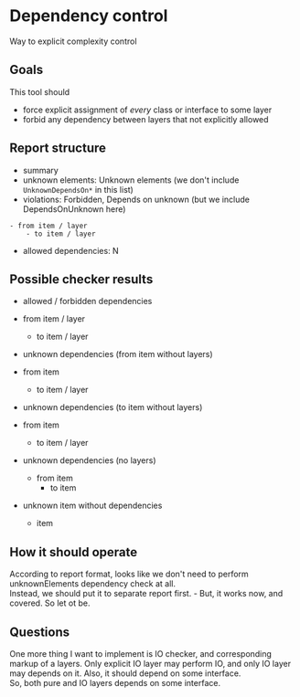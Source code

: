 # Dependency control
Way to explicit complexity control

## Goals
This tool should 
 - force explicit assignment of _every_ class or interface to some layer
 - forbid any dependency between layers that not explicitly allowed

## Report structure
 - summary
 - unknown elements: Unknown elements
   (we don't include `UnknownDependsOn*` in this list)
 - violations: Forbidden, Depends on unknown
   (but we include DependsOnUnknown here)
```
- from item / layer
    - to item / layer
```

 - allowed dependencies: N

## Possible checker results
 - allowed / forbidden dependencies
  - from item / layer
    - to item / layer
   
 - unknown dependencies (from item without layers)
  - from item
    - to item / layer

 - unknown dependencies (to item without layers)
  - from item
    - to item / layer

- unknown dependencies (no layers)
    - from item
        - to item

 - unknown item without dependencies
    - item


## How it should operate

According to report format, looks like we don't need to perform unknownElements dependency check at all.  
Instead, we should put it to separate report first. - But, it works now, and covered. So let ot be.

## Questions  

One more thing I want to implement is IO checker, and corresponding markup of a layers.
Only explicit IO layer may perform IO, and only IO layer may depends on it. Also, it should depend on some interface.  
So, both pure and IO layers depends on some interface.

